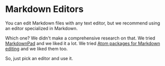 # Markdown Editors

You can edit Markdown files with any text editor, but we recommend using an editor specialized in Markdown.

Which one? We didn't make a comprehensive research on that. We tried [MarkdownPad](http://www.markdownpad.com/) and we liked it a lot. We tried [Atom packages for Markdown editing](markdown-editors/atom.html) and we liked them too.

So, just pick an editor and use it.
